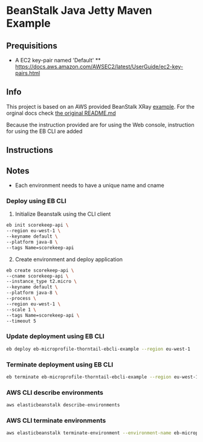 # BeanStalk Java Jetty Maven Example

## Prequisitions

* A EC2 key-pair named 'Default'
** https://docs.aws.amazon.com/AWSEC2/latest/UserGuide/ec2-key-pairs.html

## Info

This project is based on an AWS provided BeanStalk XRay [example](https://docs.aws.amazon.com/xray/latest/devguide/xray-gettingstarted.html).
For the orginal docs check [the original README.md](README_ORG.md)

Because the instruction provided are for using the Web console, instruction for using the EB CLI are added

## Instructions

## Notes

* Each environment needs to have a unique name and cname

### Deploy using EB CLI

1. Initialize Beanstalk using the CLI client
```bash
eb init scorekeep-api \
--region eu-west-1 \
--keyname default \
--platform java-8 \
--tags Name=scorekeep-api
```

2. Create environment and deploy application
```bash
eb create scorekeep-api \
--cname scorekeep-api \
--instance_type t2.micro \
--keyname default \
--platform java-8 \
--process \
--region eu-west-1 \
--scale 1 \
--tags Name=scorekeep-api \
--timeout 5
```

### Update deployment using EB CLI 
```bash
eb deploy eb-microprofile-thorntail-ebcli-example --region eu-west-1
```

### Terminate deployment using EB CLI
```bash
eb terminate eb-microprofile-thorntail-ebcli-example --region eu-west-1
```

### AWS CLI describe environments
```bash
aws elasticbeanstalk describe-environments
```

### AWS CLI terminate environments
```bash
aws elasticbeanstalk terminate-environment --environment-name eb-microprofile-thorntail-ebcli-example
```
